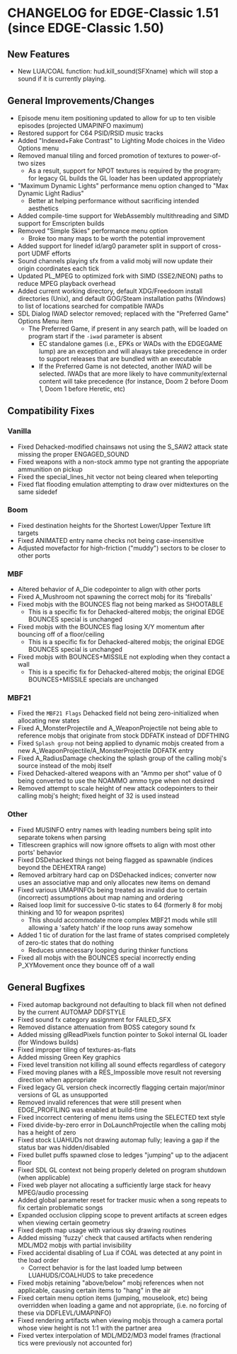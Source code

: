 # CHANGELOG for EDGE-Classic 1.51 (since EDGE-Classic 1.50)

## New Features
- New LUA/COAL function: hud.kill_sound(SFXname) which will stop a sound if it is currently playing.

## General Improvements/Changes
- Episode menu item positioning updated to allow for up to ten visible episodes (projected UMAPINFO maximum)
- Restored support for C64 PSID/RSID music tracks
- Added "Indexed+Fake Contrast" to Lighting Mode choices in the Video Options menu
- Removed manual tiling and forced promotion of textures to power-of-two sizes
  - As a result, support for NPOT textures is required by the program; for legacy GL builds the GL loader has been updated appropriately
- "Maximum Dynamic Lights" performance menu option changed to "Max Dynamic Light Radius"
  - Better at helping performance without sacrificing intended aesthetics
- Added compile-time support for WebAssembly multithreading and SIMD support for Emscripten builds
- Removed "Simple Skies" performance menu option
  - Broke too many maps to be worth the potential improvement
- Added support for linedef id/arg0 parameter split in support of cross-port UDMF efforts
- Sound channels playing sfx from a valid mobj will now update their origin coordinates each tick
- Updated PL_MPEG to optimized fork with SIMD (SSE2/NEON) paths to reduce MPEG playback overhead
- Added current working directory, default XDG/Freedoom install directories (Unix), and default GOG/Steam installation paths (Windows) to list of locations searched for compatible IWADs
- SDL Dialog IWAD selector removed; replaced with the "Preferred Game" Options Menu item
  - The Preferred Game, if present in any search path, will be loaded on program start if the `-iwad` parameter is absent
    - EC standalone games (i.e., EPKs or WADs with the EDGEGAME lump) are an exception and will always take precedence in order to support releases that are bundled with an executable
    - If the Preferred Game is not detected, another IWAD will be selected. IWADs that are more likely to have community/external content will take precedence (for instance, Doom 2 before Doom 1, Doom 1 before Heretic, etc)

## Compatibility Fixes

### Vanilla
- Fixed Dehacked-modified chainsaws not using the S_SAW2 attack state missing the proper ENGAGED_SOUND
- Fixed weapons with a non-stock ammo type not granting the appopriate ammunition on pickup
- Fixed the special_lines_hit vector not being cleared when teleporting
- Fixed flat flooding emulation attempting to draw over midtextures on the same sidedef

### Boom
- Fixed destination heights for the Shortest Lower/Upper Texture lift targets
- Fixed ANIMATED entry name checks not being case-insensitive
- Adjusted movefactor for high-friction ("muddy") sectors to be closer to other ports

### MBF
- Altered behavior of A_Die codepointer to align with other ports
- Fixed A_Mushroom not spawning the correct mobj for its 'fireballs'
- Fixed mobjs with the BOUNCES flag not being marked as SHOOTABLE
  - This is a specific fix for Dehacked-altered mobjs; the original EDGE BOUNCES special is unchanged
- Fixed mobjs with the BOUNCES flag losing X/Y momentum after bouncing off of a floor/ceiling
  - This is a specific fix for Dehacked-altered mobjs; the original EDGE BOUNCES special is unchanged
- Fixed mobjs with BOUNCES+MISSILE not exploding when they contact a wall
  - This is a specific fix for Dehacked-altered mobjs; the original EDGE BOUNCES+MISSILE specials are unchanged

### MBF21
- Fixed the `MBF21 Flags` Dehacked field not being zero-initialized when allocating new states
- Fixed A_MonsterProjectile and A_WeaponProjectile not being able to reference mobjs that originate from stock DDFATK instead of DDFTHING
- Fixed `Splash group` not being applied to dynamic mobjs created from a new A_WeaponProjectile/A_MonsterProjectile DDFATK entry
- Fixed A_RadiusDamage checking the splash group of the calling mobj's source instead of the mobj itself
- Fixed Dehacked-altered weapons with an "Ammo per shot" value of 0 being converted to use the NOAMMO ammo type when not desired
- Removed attempt to scale height of new attack codepointers to their calling mobj's height; fixed height of 32 is used instead

### Other
- Fixed MUSINFO entry names with leading numbers being split into separate tokens when parsing
- Titlescreen graphics will now ignore offsets to align with most other ports' behavior
- Fixed DSDehacked things not being flagged as spawnable (indices beyond the DEHEXTRA range)
- Removed arbitrary hard cap on DSDehacked indices; converter now uses an associative map and only allocates new items on demand
- Fixed various UMAPINFOs being treated as invalid due to certain (incorrect) assumptions about map naming and ordering
- Raised loop limit for successive 0-tic states to 64 (formerly 8 for mobj thinking and 10 for weapon psprites)
  - This should accommodate more complex MBF21 mods while still allowing a 'safety hatch' if the loop runs away somehow
- Added 1 tic of duration for the last frame of states comprised completely of zero-tic states that do nothing
  - Reduces unnecessary looping during thinker functions
- Fixed all mobjs with the BOUNCES special incorrectly ending P_XYMovement once they bounce off of a wall

## General Bugfixes
- Fixed automap background not defaulting to black fill when not defined by the current AUTOMAP DDFSTYLE
- Fixed sound fx category assignment for FAILED_SFX
- Removed distance attenuation from BOSS category sound fx
- Added missing glReadPixels function pointer to Sokol internal GL loader (for Windows builds)
- Fixed improper tiling of textures-as-flats
- Added missing Green Key graphics
- Fixed level transition not killing all sound effects regardless of category
- Fixed moving planes with a RES_Impossible move result not reversing direction when appropriate
- Fixed legacy GL version check incorrectly flagging certain major/minor versions of GL as unsupported
- Removed invalid references that were still present when EDGE_PROFILING was enabled at build-time
- Fixed incorrect centering of menu items using the SELECTED text style
- Fixed divide-by-zero error in DoLaunchProjectile when the calling mobj has a height of zero
- Fixed stock LUAHUDs not drawing automap fully; leaving a gap if the status bar was hidden/disabled
- Fixed bullet puffs spawned close to ledges "jumping" up to the adjacent floor
- Fixed SDL GL context not being properly deleted on program shutdown (when applicable)
- Fixed web player not allocating a sufficiently large stack for heavy MPEG/audio processing
- Added global parameter reset for tracker music when a song repeats to fix certain problematic songs
- Expanded occlusion clipping scope to prevent artifacts at screen edges when viewing certain geometry
- Fixed depth map usage with various sky drawing routines
- Added missing 'fuzzy' check that caused artifacts when rendering MDL/MD2 mobjs with partial invisibility
- Fixed accidental disabling of Lua if COAL was detected at any point in the load order
  - Correct behavior is for the last loaded lump between LUAHUDS/COALHUDS to take precedence
- Fixed mobjs retaining "above/below" mobj references when not applicable, causing certain items to "hang" in the air
- Fixed certain menu option items (jumping, mouselook, etc) being overridden when loading a game and not appropriate, (i.e. no forcing of these via DDFLEVL/UMAPINFO)
- Fixed rendering artifacts when viewing mobjs through a camera portal whose view height is not 1:1 with the partner area
- Fixed vertex interpolation of MDL/MD2/MD3 model frames (fractional tics were previously not accounted for)